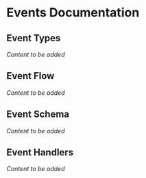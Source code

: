 # Events Documentation

## Event Types
*Content to be added*

## Event Flow
*Content to be added*

## Event Schema
*Content to be added*

## Event Handlers
*Content to be added*